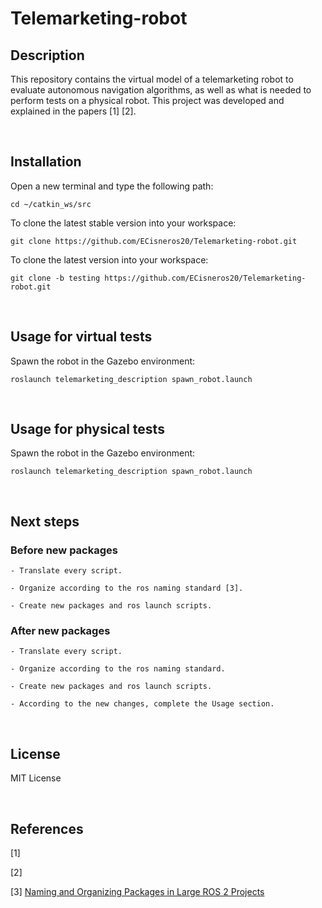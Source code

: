 # Telemarketing-robot

## <b>Description</b>

 This repository contains the virtual model of a telemarketing robot to evaluate autonomous navigation algorithms, as well as what is needed to perform tests on a physical robot. This project was developed and explained in the papers [1] [2].

</br>

## <b>Installation</b>

Open a new terminal and type the following path:

    cd ~/catkin_ws/src

To clone the latest stable version into your workspace:

    git clone https://github.com/ECisneros20/Telemarketing-robot.git

To clone the latest version into your workspace:

    git clone -b testing https://github.com/ECisneros20/Telemarketing-robot.git

</br>

## <b>Usage for virtual tests</b>

Spawn the robot in the Gazebo environment:

    roslaunch telemarketing_description spawn_robot.launch

</br>

## <b>Usage for physical tests</b>

Spawn the robot in the Gazebo environment:

    roslaunch telemarketing_description spawn_robot.launch

</br>

## <b>Next steps</b>

### Before new packages

    - Translate every script.

    - Organize according to the ros naming standard [3].

    - Create new packages and ros launch scripts.

### After new packages

    - Translate every script.

    - Organize according to the ros naming standard.

    - Create new packages and ros launch scripts.

    - According to the new changes, complete the Usage section.

</br>

## <b>License</b>

MIT License

</br>

## <b>References</b>

[1]

[2]

[3] <a href = "https://automaticaddison.com/naming-and-organizing-packages-in-large-ros-2-projects/">Naming and Organizing Packages in Large ROS 2 Projects</a>
